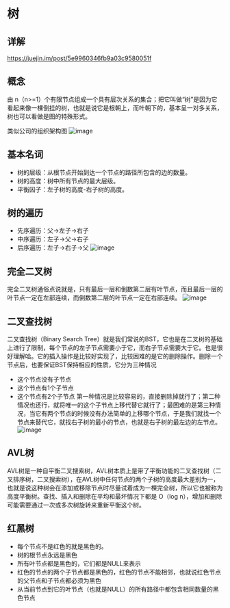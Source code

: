 # 树
## 详解
https://juejin.im/post/5e9960346fb9a03c9580051f

## 概念
由 n（n>=1）个有限节点组成一个具有层次关系的集合；把它叫做“树”是因为它看起来像一棵倒挂的树，也就是说它是根朝上，而叶朝下的，基本呈一对多关系，树也可以看做是图的特殊形式。

类似公司的组织架构图
![image](https://user-gold-cdn.xitu.io/2017/6/26/c85baf15cf24b6af6d45d86f5f98fe92?imageView2/0/w/1280/h/960/format/webp/ignore-error/1)

## 基本名词
- 树的层级：从根节点开始到达一个节点的路径所包含的边的数量。
- 树的高度：树中所有节点的最大层级。
- 平衡因子：左子树的高度-右子树的高度。

## 树的遍历
- 先序遍历：父->左子->右子
- 中序遍历：左子->父->右子
- 后序遍历：左子->右子->父
![image](https://user-gold-cdn.xitu.io/2020/4/20/17195319685c3cbf?imageView2/0/w/1280/h/960/format/webp/ignore-error/1)

## 完全二叉树
完全二叉树通俗点说就是，只有最后一层和倒数第二层有叶节点，而且最后一层的叶节点一定在左部连续，而倒数第二层的叶节点一定在右部连续。
![image](https://user-gold-cdn.xitu.io/2020/4/21/1719a8dab11770c5?imageView2/0/w/1280/h/960/format/webp/ignore-error/1) 

## 二叉查找树
二叉查找树（Binary Search Tree）就是我们常说的BST，它也是在二叉树的基础上进行了限制，每个节点的左子节点需要小于它，而右子节点需要大于它。也是很好理解哈。它的插入操作是比较好实现了，比较困难的是它的删除操作。删除一个节点后，也要保证BST保持相应的性质，它分为三种情况
- 这个节点没有子节点
- 这个节点有1个子节点
- 这个节点有2个子节点
第一种情况是比较容易的，直接删除掉就行了；第二种情况也还行，就将唯一的这个子节点上移代替它就行了；最困难的是第三种情况，当它有两个节点的时候没有办法简单的上移哪个节点，于是我们就找一个节点来替代它，就找右子树的最小的节点，也就是右子树的最左边的左节点。
![image](https://user-gold-cdn.xitu.io/2020/4/22/171a0d49e1c0b8dd?imageView2/0/w/1280/h/960/format/webp/ignore-error/1)

## AVL树
AVL树是一种自平衡二叉搜索树，AVL树本质上是带了平衡功能的二叉查找树（二叉排序树，二叉搜索树），在AVL树中任何节点的两个子树的高度最大差别为一，也就是说这种树会在添加或移除节点时尽量试着成为一棵完全树，所以它也被称为高度平衡树。查找、插入和删除在平均和最坏情况下都是 O（log n），增加和删除可能需要通过一次或多次树旋转来重新平衡这个树。


## 红黑树

- 每个节点不是红色的就是黑色的。
- 树的根节点永远是黑色
- 所有叶节点都是黑色的，它们都是NULL来表示
- 红色的节点的两个子节点都是黑色的，红色的节点不能相邻，也就说红色节点的父节点和子节点都必须为黑色
- 从当前节点到它的叶节点（也就是NULL）的所有路径中都包含相同数量的黑色节点
